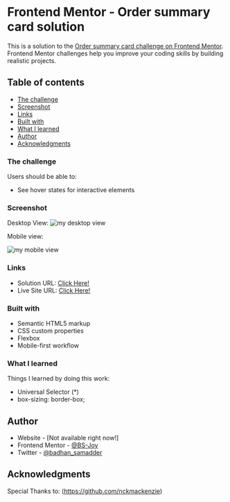 # Frontend Mentor - Order summary card solution

This is a solution to the [Order summary card challenge on Frontend Mentor](https://www.frontendmentor.io/challenges/order-summary-component-QlPmajDUj). Frontend Mentor challenges help you improve your coding skills by building realistic projects. 

## Table of contents

  - [The challenge](#the-challenge)
  - [Screenshot](#screenshot)
  - [Links](#links)
  - [Built with](#built-with)
  - [What I learned](#what-i-learned)
- [Author](#author)
- [Acknowledgments](#acknowledgments)

### The challenge

Users should be able to:

- See hover states for interactive elements

### Screenshot
Desktop View:
![my desktop view](https://user-images.githubusercontent.com/65918163/147390344-f6f9473e-70df-4315-a298-1cced2592763.png)

Mobile view:

![my mobile view](https://user-images.githubusercontent.com/65918163/147390346-971dd53c-cc8e-41c5-865c-b9b204a32789.png)

### Links

- Solution URL: [Click Here!](https://github.com/BS-Joy/frontend-mentor-order-summary-component)
- Live Site URL: [Click Here!](https://bs-joy.github.io/frontend-mentor-order-summary-component/)

### Built with

- Semantic HTML5 markup
- CSS custom properties
- Flexbox
- Mobile-first workflow

### What I learned

Things I learned by doing this work:
- Universal Selector (*)
- box-sizing: border-box;

## Author

- Website - [Not available right now!]
- Frontend Mentor - [@BS-Joy](https://www.frontendmentor.io/profile/BS-Joy)
- Twitter - [@badhan_samadder](https://twitter.com/badhan_samadder)

## Acknowledgments

Special Thanks to: (https://github.com/nckmackenzie)
